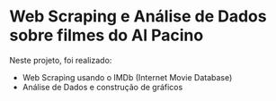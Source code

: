 # Web Scraping e Análise de Dados sobre filmes do Al Pacino

Neste projeto, foi realizado:

  - Web Scraping usando o IMDb (Internet Movie Database)
  - Análise de Dados e construção de gráficos
